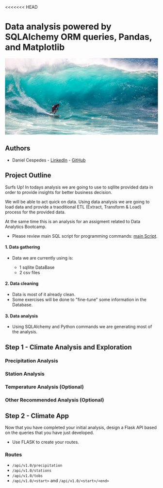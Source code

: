 <<<<<<< HEAD
# Data analysis powered by SQLAlchemy ORM queries, Pandas, and Matplotlib

![surfs-up.jpeg](Images/surfs-up.jpeg)

## Authors 
* Daniel Cespedes - [LinkedIn](https://www.linkedin.com/in/selinzorob/) - [GitHub](https://github.com/danielczz)

## Project Outline

Surfs Up! In todays analysis we are going to use to sqllite provided data in order to provide insights for better business decision.

We will be able to act quick on data. Using data analysis we are going to load data and provide a traoditional ETL (Extract, Transform & Load) process for the provided data. 

At the same time this is an analysis for an assigment related to Data Analytics Bootcamp. 

- Please review main SQL script for programming commands: 
[main Script](https://github.com/danielczz/HW_10-Analyzing_data_with_SQLLite_-_Python/blob/master/main.ipynb).


#### **1. Data gathering**
- Data we are currently using is: 

    * 1 sqllite DataBase 
    * 2 csv files
    
#### **2. Data cleaning**
- Data is most of it already clean. 
- Some exercises will be done to "fine-tune" some information in the Database. 

#### **3. Data analysis** 
- Using SQLAlchemy and Python commands we are generating most of the analysis.


## Step 1 - Climate Analysis and Exploration

### Precipitation Analysis

### Station Analysis

### Temperature Analysis (Optional)


### Other Recommended Analysis (Optional)


## Step 2 - Climate App

Now that you have completed your initial analysis, design a Flask API based on the queries that you have just developed.

* Use FLASK to create your routes.

### Routes

* `/api/v1.0/precipitation`
* `/api/v1.0/stations`
* `/api/v1.0/tobs`
* `/api/v1.0/<start>` and `/api/v1.0/<start>/<end>`
